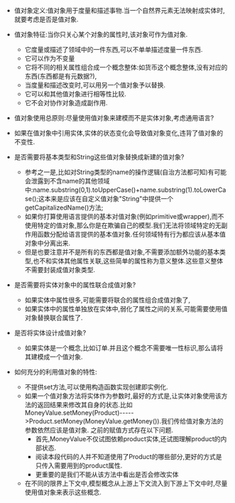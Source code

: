 + 值对象定义:值对象用于度量和描述事物.当一个自然界元素无法映射成实体时,就要考虑是否是值对象.
+ 值对象特征:当你只关心某个对象的属性时,该对象可作为值对象.
     + 它度量或描述了领域中的一件东西,可以不单单描述度量一件东西.
     + 它可以作为不变量
     + 它将不同的相关属性组合成一个概念整体:如货币这个概念整体,没有对应的东西(东西都是有元数据?),
     + 当度量和描述改变时,可以用另一个值对象予以替换.
     + 它可以和其他值对象进行相等性比较.
     + 它不会对协作对象造成副作用.
+ 值对象使用总原则:尽量使用值对象来建模而不是实体对象,考虑通用语言?
+ 如果在值对象中引用实体,实体的状态变化会导致值对象变化,违背了值对象的不变性.

+ 是否需要将基本类型和String这些值对象替换成新建的值对象?
     + 参考之一是,比如对String类型的name的操作逻辑(自治方法都可知)有可能会泄露到不含name的其他领域中:name.substring(0,1).toUpperCase()+name.substring(1).toLowerCase();这本来是应该在自定义值对象"String"中提供一个getCapitalizedName()方法;
     + 如果你打算使用语言提供的基本对值对象(例如primitive或wrapper),而不使用特定的值对象,那么你是在欺骗自己的模型.我们无法将领域特定的无副作用函数分配给语言提供的基本值对象.任何领域特有行为都应该从基本值对象中分离出来.
     + 但是也要注意并不是所有的东西都是值对象,不需要添加额外功能的基本类型,也不和实体其他属性关联,这些简单的属性称为意义整体.这些意义整体不需要封装成值对象类型.

+ 是否需要将实体对象中的属性联合成值对象?
     + 如果实体中属性很多,可能需要将联合的属性组合成值对象了,
     + 如果实体中的属性单独放在实体中,弱化了属性之间的关系,可能需要使用值对象替换联合属性了.
+ 是否将实体设计成值对象?
     + 如果实体是一个概念,比如订单.并且这个概念不需要唯一性标识,那么请将其建模成一个值对象.


+ 如何充分的利用值对象的特性:
     + 不提供set方法,可以使用构造函数实现创建即实例化.
     + 如果一个值对象方法将实体作为参数时,最好的方式是,让实体对象使用该方法的返回结果来修改其自身的状态.比如MoneyValue.setMoney(Product)----->Product.setMoney(MoneyValue.getMoney()).我们传给值对象方法的参数依然应该是值对象.     之前的赋值方式存在以下问题.
          + 首先,MoneyValue不仅试图依赖product实体,还试图理解product的内部状态.
          + 阅读本段代码的人并不知道使用了Product的哪些部分,更好的方式是只传入需要用到的product属性.
          + 更重要的是我们不能从该方法中看出是否会修改实体
     + 在不同的限界上下文中,模型概念从上游上下文流入到下游上下文中时,尽量使用值对象来表示这些概念.
